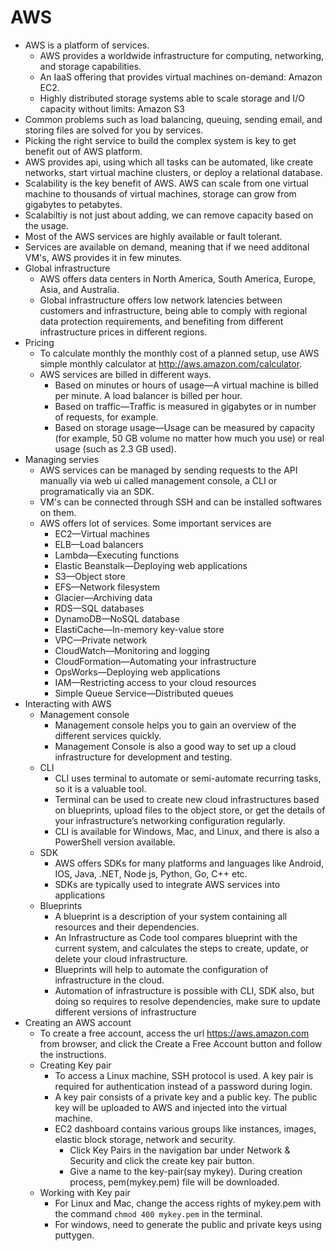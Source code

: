 # AWS

- AWS is a platform of services. 
  - AWS provides a worldwide infrastructure for computing, networking, and storage capabilities.
  - An IaaS offering that provides virtual machines on-demand: Amazon EC2.
  - Highly distributed storage systems able to scale storage and I/O capacity without limits: Amazon S3
- Common problems such as load balancing, queuing, sending email, and storing files are solved for you by services.
- Picking the right service to build the complex system is key to get benefit out of AWS platform.
- AWS provides api, using which all tasks can be automated, like create networks, start virtual machine clusters, or deploy a relational database.
- Scalability is the key benefit of AWS. AWS can scale from one virtual machine to thousands of virtual machines, storage can grow from gigabytes to petabytes.
- Scalabiltiy is not just about adding, we can remove capacity based on the usage.
- Most of the AWS services are highly available or fault tolerant.
- Services are available on demand, meaning that if we need additonal VM's, AWS provides it in few minutes.
- Global infrastructure
  - AWS offers data centers in North America, South America, Europe, Asia, and Australia.
  - Global infrastructure offers low network latencies between customers and infrastructure, being able to comply with regional data protection requirements, and benefiting from different infrastructure prices in different regions.
- Pricing
  - To calculate monthly the monthly cost of a planned setup, use AWS simple monthly calculator at http://aws.amazon.com/calculator.
  - AWS services are billed in different ways.
    - Based on minutes or hours of usage—A virtual machine is billed per minute. A load balancer is billed per hour.
    - Based on traffic—Traffic is measured in gigabytes or in number of requests, for example.
    - Based on storage usage—Usage can be measured by capacity (for example, 50 GB volume no matter how much you use) or real usage (such as 2.3 GB used).
- Managing servies
  - AWS services can be managed by sending requests to the API manually via web ui called management console, a CLI or programatically via an SDK.
  - VM's can be connected through SSH and can be installed softwares on them.
  - AWS offers lot of services. Some important services are
    - EC2—Virtual machines
    - ELB—Load balancers
    - Lambda—Executing functions
    - Elastic Beanstalk—Deploying web applications
    - S3—Object store
    - EFS—Network filesystem
    - Glacier—Archiving data
    - RDS—SQL databases
    - DynamoDB—NoSQL database
    - ElastiCache—In-memory key-value store
    - VPC—Private network
    - CloudWatch—Monitoring and logging
    - CloudFormation—Automating your infrastructure
    - OpsWorks—Deploying web applications
    - IAM—Restricting access to your cloud resources
    - Simple Queue Service—Distributed queues
- Interacting with AWS
  - Management console
    - Management console helps you to gain an overview of the different services quickly. 
    - Management Console is also a good way to set up a cloud infrastructure for development and testing.
  - CLI
    - CLI uses terminal to automate or semi-automate recurring tasks, so it is a valuable tool.
    - Terminal can be used to create new cloud infrastructures based on blueprints, upload files to the object store, or get the details of your infrastructure’s networking configuration regularly.
    - CLI is available for Windows, Mac, and Linux, and there is also a PowerShell version available.
  - SDK
    - AWS offers SDKs for many platforms and languages like Android, IOS, Java, .NET, Node js, Python, Go, C++ etc.
    - SDKs are typically used to integrate AWS services into applications
  - Blueprints
    - A blueprint is a description of your system containing all resources and their dependencies.
    - An Infrastructure as Code tool compares blueprint with the current system, and calculates the steps to create, update, or delete your cloud infrastructure.
    - Blueprints will help to automate the configuration of infrastructure in the cloud.
    - Automation of infrastructure is possible with CLI, SDK also, but doing so requires to resolve dependencies, make sure to update different versions of infrastructure
- Creating an AWS account
  - To create a free account, access the url https://aws.amazon.com from browser, and click the Create a Free Account button and follow the instructions.
  - Creating Key pair
    - To access a Linux machine, SSH protocol is used. A key pair is required for authentication instead of a password during login.
    - A key pair consists of a private key and a public key. The public key will be uploaded to AWS and injected into the virtual machine.
    - EC2 dashboard contains various groups like instances, images, elastic block storage, network and security.
      - Click Key Pairs in the navigation bar under Network & Security and click the create key pair button.
      - Give a name to the key-pair(say mykey). During creation process, pem(mykey.pem) file will be downloaded.
  - Working with Key pair
    - For Linux and Mac, change the access rights of mykey.pem with the command `chmod 400 mykey.pem` in the terminal.
    - For windows, need to generate the public and private keys using puttygen.
    
    
    
    
    
    
    
    
    
